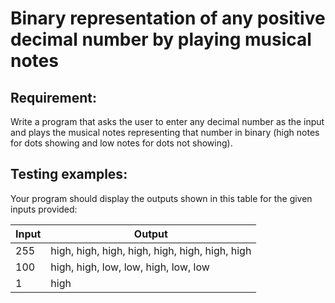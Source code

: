 # Binary representation of any positive decimal number by playing musical notes

## Requirement:

Write a program that asks the user to enter any decimal number as the input
and plays the musical notes representing that number in binary (high notes for
dots showing and low notes for dots not showing).

## Testing examples:

Your program should display the outputs shown in this table for the given
inputs provided:

| Input | Output                                         |
|-------|------------------------------------------------|
| 255   | high, high, high, high, high, high, high, high |
| 100   | high, high, low, low, high, low, low           |
| 1     | high                                           |
